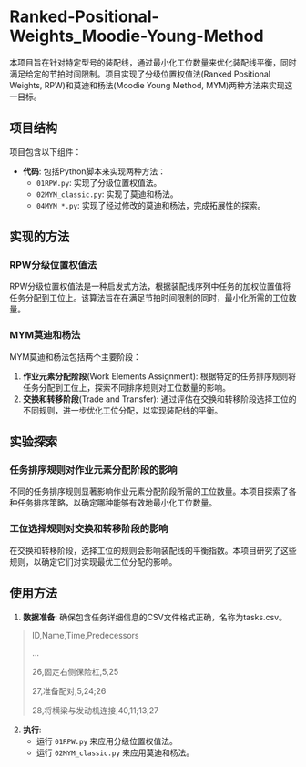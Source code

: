 # Ranked-Positional-Weights_Moodie-Young-Method

本项目旨在针对特定型号的装配线，通过最小化工位数量来优化装配线平衡，同时满足给定的节拍时间限制。项目实现了分级位置权值法(Ranked Positional Weights, RPW)和莫迪和杨法(Moodie Young Method, MYM)两种方法来实现这一目标。

## 项目结构

项目包含以下组件：

- **代码**: 包括Python脚本来实现两种方法：
  - `01RPW.py`: 实现了分级位置权值法。
  - `02MYM_classic.py`: 实现了莫迪和杨法。
  - `04MYM_*.py`: 实现了经过修改的莫迪和杨法，完成拓展性的探索。

## 实现的方法

### RPW分级位置权值法

RPW分级位置权值法是一种启发式方法，根据装配线序列中任务的加权位置值将任务分配到工位上。该算法旨在在满足节拍时间限制的同时，最小化所需的工位数量。

### MYM莫迪和杨法

MYM莫迪和杨法包括两个主要阶段：

1. **作业元素分配阶段**(Work Elements Assignment): 根据特定的任务排序规则将任务分配到工位上，探索不同排序规则对工位数量的影响。
2. **交换和转移阶段**(Trade and Transfer): 通过评估在交换和转移阶段选择工位的不同规则，进一步优化工位分配，以实现装配线的平衡。

## 实验探索

### 任务排序规则对作业元素分配阶段的影响

不同的任务排序规则显著影响作业元素分配阶段所需的工位数量。本项目探索了各种任务排序策略，以确定哪种能够有效地最小化工位数量。

### 工位选择规则对交换和转移阶段的影响

在交换和转移阶段，选择工位的规则会影响装配线的平衡指数。本项目研究了这些规则，以确定它们对实现最优工位分配的影响。

## 使用方法

1. **数据准备**: 确保包含任务详细信息的CSV文件格式正确，名称为tasks.csv。
  >ID,Name,Time,Predecessors
>
  >...
>
  >26,固定右侧保险杠,5,25
>
  >27,准备配对,5,24;26
>
  >28,将横梁与发动机连接,40,11;13;27
2. **执行**:
   - 运行 `01RPW.py` 来应用分级位置权值法。
   - 运行 `02MYM_classic.py` 来应用莫迪和杨法。

